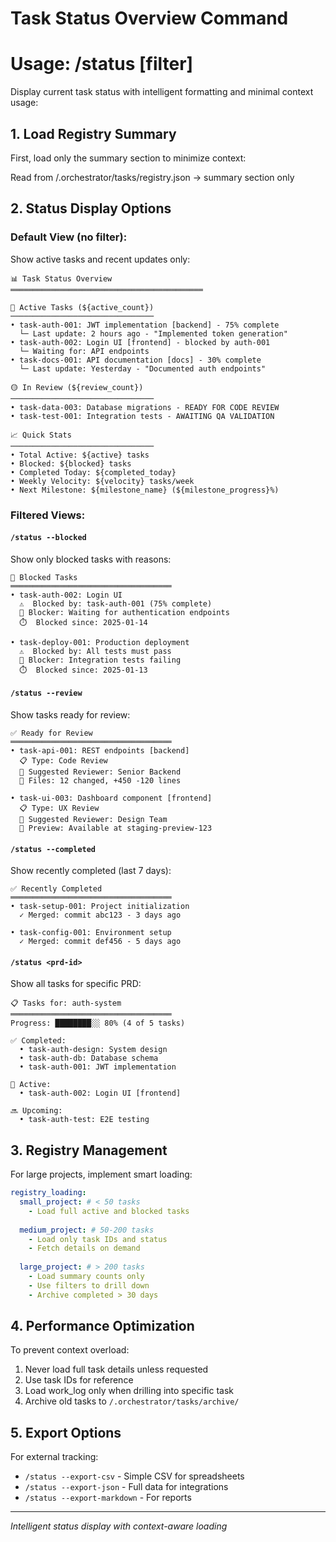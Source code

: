 # Task Status Overview Command  
# Usage: /status [filter]

Display current task status with intelligent formatting and minimal context usage:

## 1. Load Registry Summary

First, load only the summary section to minimize context:

Read from /.orchestrator/tasks/registry.json → summary section only


## 2. Status Display Options

### Default View (no filter):
Show active tasks and recent updates only:

```
📊 Task Status Overview
═══════════════════════════════════════════

🔵 Active Tasks (${active_count})
────────────────────────────────
• task-auth-001: JWT implementation [backend] - 75% complete
  └─ Last update: 2 hours ago - "Implemented token generation"
• task-auth-002: Login UI [frontend] - blocked by auth-001  
  └─ Waiting for: API endpoints
• task-docs-001: API documentation [docs] - 30% complete
  └─ Last update: Yesterday - "Documented auth endpoints"

🟡 In Review (${review_count})
────────────────────────────────
• task-data-003: Database migrations - READY FOR CODE REVIEW
• task-test-001: Integration tests - AWAITING QA VALIDATION

📈 Quick Stats
────────────────────────────────
• Total Active: ${active} tasks
• Blocked: ${blocked} tasks  
• Completed Today: ${completed_today}
• Weekly Velocity: ${velocity} tasks/week
• Next Milestone: ${milestone_name} (${milestone_progress}%)
```

### Filtered Views:

#### `/status --blocked`
Show only blocked tasks with reasons:
```
🚧 Blocked Tasks
════════════════════════════════════
• task-auth-002: Login UI
  ⚠️  Blocked by: task-auth-001 (75% complete)
  📝 Blocker: Waiting for authentication endpoints
  ⏱️  Blocked since: 2025-01-14

• task-deploy-001: Production deployment  
  ⚠️  Blocked by: All tests must pass
  📝 Blocker: Integration tests failing
  ⏱️  Blocked since: 2025-01-13
```

#### `/status --review`
Show tasks ready for review:
```
✅ Ready for Review
════════════════════════════════════
• task-api-001: REST endpoints [backend]
  📋 Type: Code Review
  👤 Suggested Reviewer: Senior Backend
  📁 Files: 12 changed, +450 -120 lines
  
• task-ui-003: Dashboard component [frontend]
  📋 Type: UX Review  
  👤 Suggested Reviewer: Design Team
  🎨 Preview: Available at staging-preview-123
```

#### `/status --completed`
Show recently completed (last 7 days):
```
✅ Recently Completed
════════════════════════════════════
• task-setup-001: Project initialization
  ✓ Merged: commit abc123 - 3 days ago
  
• task-config-001: Environment setup
  ✓ Merged: commit def456 - 5 days ago
```

#### `/status <prd-id>`
Show all tasks for specific PRD:
```
📋 Tasks for: auth-system
════════════════════════════════════
Progress: ████████░░ 80% (4 of 5 tasks)

✅ Completed:
  • task-auth-design: System design
  • task-auth-db: Database schema
  • task-auth-001: JWT implementation
  
🔵 Active:
  • task-auth-002: Login UI [frontend]
  
🔜 Upcoming:
  • task-auth-test: E2E testing
```

## 3. Registry Management

For large projects, implement smart loading:

```yaml
registry_loading:
  small_project: # < 50 tasks
    - Load full active and blocked tasks
    
  medium_project: # 50-200 tasks  
    - Load only task IDs and status
    - Fetch details on demand
    
  large_project: # > 200 tasks
    - Load summary counts only
    - Use filters to drill down
    - Archive completed > 30 days
```

## 4. Performance Optimization

To prevent context overload:
1. Never load full task details unless requested
2. Use task IDs for reference
3. Load work_log only when drilling into specific task
4. Archive old tasks to `/.orchestrator/tasks/archive/`

## 5. Export Options

For external tracking:
- `/status --export-csv` - Simple CSV for spreadsheets
- `/status --export-json` - Full data for integrations
- `/status --export-markdown` - For reports

---
*Intelligent status display with context-aware loading*
